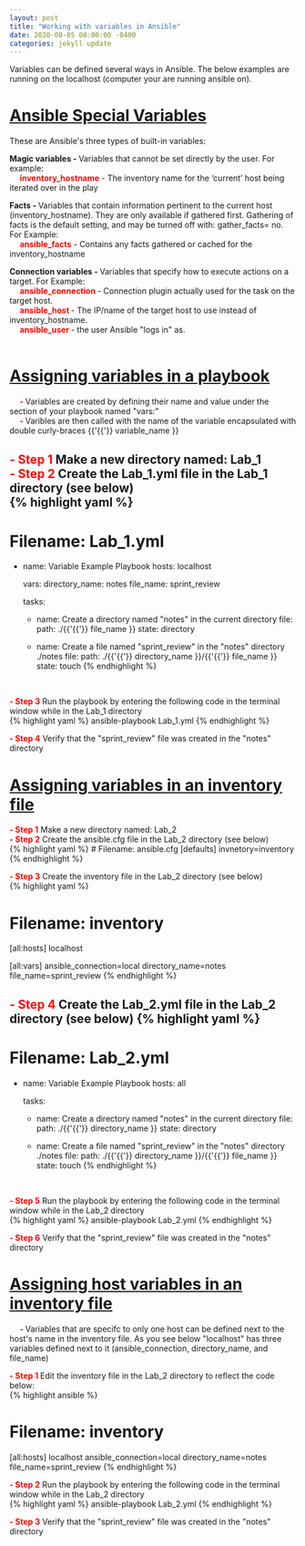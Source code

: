```yaml
---
layout: post
title: "Working with variables in Ansible"
date: 2020-08-05 08:00:00 -0400
categories: jekyll update
---
```

Variables can be defined several ways in Ansible. The below examples are running on the localhost (computer your are running ansible on).<br>

<h1><b><u>Ansible Special Variables</u></b></h1>
These are Ansible's three types of built-in variables:
    
<b>Magic variables - </b> Variables that cannot be set directly by the user. For example:<br>
&emsp; <b><text style="color: red">inventory_hostname</text></b> - The inventory name for the ‘current’ host being iterated over in the play<br>

<b>Facts - </b> Variables that contain information pertinent to the current host (inventory_hostname). They are only available if gathered first. Gathering of facts is the default setting, and may be turned off with: gather_facts= no. For Example: <br>
&emsp; <b><text style="color: red">ansible_facts</text></b> - Contains any facts gathered or cached for the inventory_hostname<br>

<b>Connection variables -  </b> Variables that specify how to execute actions on a target. For Example: <br>
&emsp; <b><text style="color: red">ansible_connection </text></b> - Connection plugin actually used for the task on the target host.<br>
&emsp; <b><text style="color: red">ansible_host </text></b> - The IP/name of the target host to use instead of inventory_hostname.<br>
&emsp; <b><text style="color: red">ansible_user </text></b> - the user Ansible "logs in" as.<br><br>

<h1><b><u>Assigning variables in a playbook</u></b></h1>
&emsp; <b><text style="color: red"> - </text></b>Variables are created by defining their name and value under the section of your playbook named "vars:"<br>
&emsp; <b><text style="color: red"> - </text></b>Varibles are then called with the name of the variable encapsulated with double curly-braces {{'{{'}} variable_name }}<br>

<b><text style="color: red"> - Step 1 </text></b> Make a new directory named: Lab_1<br>
<b><text style="color: red"> - Step 2 </text></b> Create the Lab_1.yml file in the Lab_1 directory (see below)<br>
{% highlight yaml %}
---
# Filename: Lab_1.yml
  - name: Variable Example Playbook
    hosts: localhost

    vars:
      directory_name: notes
      file_name: sprint_review

    tasks:
      - name: Create a directory named "notes" in the current directory
        file:
          path: ./{{'{{'}} file_name }}
          state: directory

      - name: Create a file named "sprint_review" in the "notes" directory ./notes
        file:
          path: ./{{'{{'}} directory_name }}/{{'{{'}} file_name }}
          state: touch
{% endhighlight %}
<br>

<b><text style="color: red"> - Step 3</text></b> Run the playbook by entering the following code in the terminal window while in the Lab_1 directory<br>
{% highlight yaml %}
ansible-playbook Lab_1.yml
{% endhighlight %}

<b><text style="color: red"> - Step 4</text></b> Verify that the "sprint_review" file was created in the "notes" directory<br>

<h1><b><u>Assigning variables in an inventory file</u></b></h1>
<b><text style="color: red"> - Step 1</text></b> Make a new directory named: Lab_2<br>
<b><text style="color: red"> - Step 2</text></b> Create the ansible.cfg file in the Lab_2 directory (see below)<br>
{% highlight yaml %}
# Filename: ansible.cfg
[defaults]
invnetory=inventory
{% endhighlight %}

<b><text style="color: red"> - Step 3</text></b> Create the inventory file in the Lab_2 directory (see below)<br>
{% highlight yaml %}
# Filename: inventory
[all:hosts]
localhost

[all:vars]
ansible_connection=local
directory_name=notes
file_name=sprint_review
{% endhighlight %}

<b><text style="color: red"> - Step 4</text></b> Create the Lab_2.yml file in the Lab_2 directory (see below)
{% highlight yaml %}
---
# Filename: Lab_2.yml
  - name: Variable Example Playbook
    hosts: all

    tasks:
      - name: Create a directory named "notes" in the current directory
        file:
          path: ./{{'{{'}} directory_name }}
          state: directory

      - name: Create a file named "sprint_review" in the "notes" directory ./notes
        file:
          path: ./{{'{{'}} directory_name }}/{{'{{'}} file_name }}
          state: touch
{% endhighlight %}
<br>

<b><text style="color: red"> - Step 5</text></b> Run the playbook by entering the following code in the terminal window while in the Lab_2 directory<br>
{% highlight yaml %}
ansible-playbook Lab_2.yml
{% endhighlight %}

<b><text style="color: red"> - Step 6</text></b> Verify that the "sprint_review" file was created in the "notes" directory<br>

<h1><b><u>Assigning host variables in an inventory file</u></b></h1>
&emsp; <b><text style="color: red"> - </text></b>Variables that are specifc to only one host can be defined next to the host's name in the inventory file. As you see below "localhost" has three variables defined next to it (ansible_connection, directory_name, and file_name)<br>

<b><text style="color: red"> - Step 1 </text></b> Edit the inventory file in the Lab_2 directory to reflect the code below:<br>
{% highlight ansible %}
# Filename: inventory
[all:hosts]
localhost ansible_connection=local directory_name=notes file_name=sprint_review
{% endhighlight %}

<b><text style="color: red"> - Step 2</text></b> Run the playbook by entering the following code in the terminal window while in the Lab_2 directory<br>
{% highlight yaml %}
ansible-playbook Lab_2.yml
{% endhighlight %}

<b><text style="color: red"> - Step 3</text></b> Verify that the "sprint_review" file was created in the "notes" directory<br>